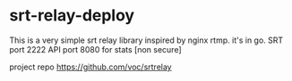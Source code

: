 # srt-relay-deploy
This is a very simple srt relay library inspired by nginx rtmp. it's in go. 
SRT port 2222 
API port 8080 for stats [non secure]

project repo
https://github.com/voc/srtrelay


